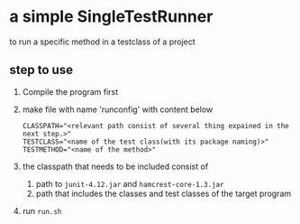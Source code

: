 # a simple SingleTestRunner

to run a specific method in a testclass of a project

## step to use

1. Compile the program first

2. make file with name 'runconfig' with content below

    ```
    CLASSPATH="<relevant path consist of several thing expained in the next step.>"
    TESTCLASS="<name of the test class(with its package naming)>"
    TESTMETHOD="<name of the method>"
    
    ```

3. the classpath that needs to be included consist of

    1. path to `junit-4.12.jar` and `hamcrest-core-1.3.jar`
    2. path that includes the classes and test classes of the target program

4. run `run.sh`
